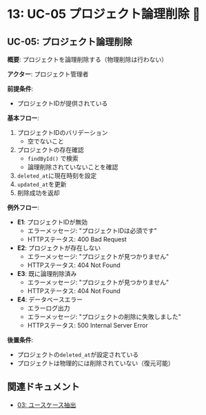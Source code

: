 # 13: UC-05 プロジェクト論理削除 📝

## UC-05: プロジェクト論理削除

**概要**: プロジェクトを論理削除する（物理削除は行わない）

**アクター**: プロジェクト管理者

**前提条件**:
- プロジェクトIDが提供されている

**基本フロー**:
1. プロジェクトIDのバリデーション
   - 空でないこと
2. プロジェクトの存在確認
   - `findById()` で検索
   - 論理削除されていないことを確認
3. `deleted_at`に現在時刻を設定
4. `updated_at`を更新
5. 削除成功を返却

**例外フロー**:
- **E1**: プロジェクトIDが無効
  - エラーメッセージ: "プロジェクトIDは必須です"
  - HTTPステータス: 400 Bad Request
- **E2**: プロジェクトが存在しない
  - エラーメッセージ: "プロジェクトが見つかりません"
  - HTTPステータス: 404 Not Found
- **E3**: 既に論理削除済み
  - エラーメッセージ: "プロジェクトが見つかりません"
  - HTTPステータス: 404 Not Found
- **E4**: データベースエラー
  - エラーログ出力
  - エラーメッセージ: "プロジェクトの削除に失敗しました"
  - HTTPステータス: 500 Internal Server Error

**後置条件**:
- プロジェクトの`deleted_at`が設定されている
- プロジェクトは物理的には削除されていない（復元可能）

## 関連ドキュメント

- [03: ユースケース抽出](./03_ユースケース抽出.md)

